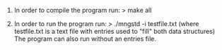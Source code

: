 1) In order to compile the program run: > make all

2) In order to run the program run: > ./mngstd -i testfile.txt (where testfile.txt is a text file with entries used to "fill" both data structures)
The program can also run without an entries file.
